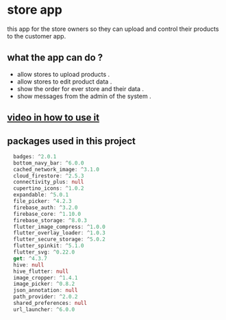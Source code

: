 # store app
this app for the store owners so they can upload and control their products to the customer app.


## what the app can do ? 
- allow stores to upload products . 
- allow stores to edit product data . 
- show the order for ever store and their data . 
- show messages from the admin of the system .



## [video in how to use it ](https://mega.nz/embed/geoE0JqR#4zlZxLCLGoHju2UgoeJAffhCV2GlGbpivwjZ6MVzmlo)
 
## packages used in this project
```dart
  badges: ^2.0.1
  bottom_navy_bar: ^6.0.0
  cached_network_image: ^3.1.0
  cloud_firestore: ^2.5.3
  connectivity_plus: null
  cupertino_icons: ^1.0.2
  expandable: ^5.0.1
  file_picker: ^4.2.3
  firebase_auth: ^3.2.0
  firebase_core: ^1.10.0
  firebase_storage: ^8.0.3
  flutter_image_compress: ^1.0.0
  flutter_overlay_loader: ^1.0.3
  flutter_secure_storage: ^5.0.2
  flutter_spinkit: ^5.1.0
  flutter_svg: ^0.22.0
  get: ^4.3.7
  hive: null
  hive_flutter: null
  image_cropper: ^1.4.1
  image_picker: ^0.8.2
  json_annotation: null
  path_provider: ^2.0.2
  shared_preferences: null
  url_launcher: ^6.0.0
```
